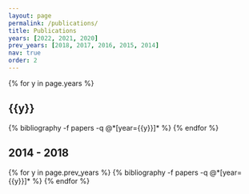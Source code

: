 ```yaml
---
layout: page
permalink: /publications/
title: Publications
years: [2022, 2021, 2020]
prev_years: [2018, 2017, 2016, 2015, 2014]
nav: true
order: 2
---
```


<div class="publications">

{% for y in page.years %}
  <h2 class="year">{{y}}</h2>
  {% bibliography -f papers -q @*[year={{y}}]* %}
{% endfor %}

<h2 class="year">2014 - 2018</h2>
{% for y in page.prev_years %}
  {% bibliography -f papers -q @*[year={{y}}]* %}
{% endfor %}

</div>
